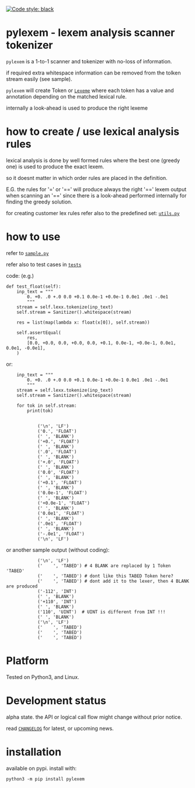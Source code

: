 
[![Code style: black](https://img.shields.io/badge/code%20style-black-000000.svg)](https://github.com/psf/black)


# pylexem - lexem analysis scanner tokenizer

`pylexem` is a 1-to-1 scanner and tokenizer with no-loss of information. 

if required extra whitespace information can be removed from the tolken stream easily (see sample).

`pylexem` will create Token or 
[`Lexeme`](https://en.wikipedia.org/wiki/Lexical_analysis#Lexeme)
where each token has a value and annotation depending on the matched lexical rule.

internally a look-ahead is used to produce the right lexeme


# how to create / use lexical analysis rules

lexical analysis is done by well formed rules where the  best one 
(greedy one) is used to produce the exact lexem.

so it doesnt matter in which order rules are placed in the definition.

E.G. the rules for '=' or '==' will produce always the right '==' lexem
output when scanning an '==' since there is a look-ahead performed internally
for finding the greedy solution.

for creating customer lex rules refer also to the predefined set: 
[`utils.py`](https://github.com/kr-g/pylexem/blob/main/pylexem/utils.py)


# how to use

refer to [`sample.py`](https://github.com/kr-g/pylexem/blob/main/sample.py)

refer also to test cases in [`tests`](https://github.com/kr-g/pylexem/blob/main/tests)


code: (e.g.)


    def test_float(self):
        inp_text = """
            0. +0. .0 +.0 0.0 +0.1 0.0e-1 +0.0e-1 0.0e1 .0e1 -.0e1
            """
        stream = self.lexx.tokenize(inp_text)
        self.stream = Sanitizer().whitespace(stream)

        res = list(map(lambda x: float(x[0]), self.stream))

        self.assertEqual(
            res,
            [0.0, +0.0, 0.0, +0.0, 0.0, +0.1, 0.0e-1, +0.0e-1, 0.0e1, 0.0e1, -0.0e1],
        )
    

or:

        inp_text = """
            0. +0. .0 +.0 0.0 +0.1 0.0e-1 +0.0e-1 0.0e1 .0e1 -.0e1
            """
        stream = self.lexx.tokenize(inp_text)
        self.stream = Sanitizer().whitespace(stream)
    
        for tok in self.stream:
            print(tok)


                ('\n', 'LF')
                ('0.', 'FLOAT')
                (' ', 'BLANK')
                ('+0.', 'FLOAT')
                (' ', 'BLANK')
                ('.0', 'FLOAT')
                (' ', 'BLANK')
                ('+.0', 'FLOAT')
                (' ', 'BLANK')
                ('0.0', 'FLOAT')
                (' ', 'BLANK')
                ('+0.1', 'FLOAT')
                (' ', 'BLANK')
                ('0.0e-1', 'FLOAT')
                (' ', 'BLANK')
                ('+0.0e-1', 'FLOAT')
                (' ', 'BLANK')
                ('0.0e1', 'FLOAT')
                (' ', 'BLANK')
                ('.0e1', 'FLOAT')
                (' ', 'BLANK')
                ('-.0e1', 'FLOAT')
                ('\n', 'LF')


or another sample output (without coding):


                ('\n', 'LF')
                ('    ', 'TABED') # 4 BLANK are replaced by 1 Token 'TABED'
                ('    ', 'TABED') # dont like this TABED Token here? 
                ('    ', 'TABED') # dont add it to the lexer, then 4 BLANK are produced
                ('-112', 'INT')
                (' ', 'BLANK')
                ('+110', 'INT')
                (' ', 'BLANK')
                ('110', 'UINT')  # UINT is different from INT !!!
                (' ', 'BLANK')
                ('\n', 'LF')
                ('    ', 'TABED')
                ('    ', 'TABED')
                ('    ', 'TABED')

   

# Platform

Tested on Python3, and Linux.


# Development status

alpha state.
the API or logical call flow might change without prior notice.

read [`CHANGELOG`](https://github.com/kr-g/pylexem/blob/main/CHANGELOG.MD)
for latest, or upcoming news.


# installation
    
available on pypi. install with:

    python3 -m pip install pylexem
    
